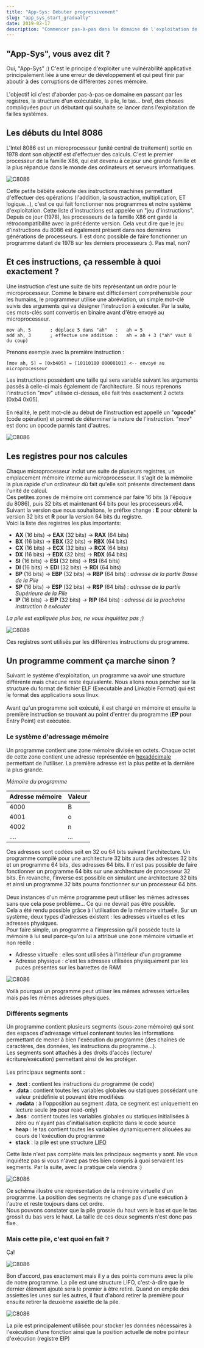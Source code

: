 ```yaml
---
title: "App-Sys: Débuter progressivement"
slug: "app_sys_start_gradually"
date: 2019-02-17
description: "Commencer pas-à-pas dans le domaine de l'exploitation de failles applicatives systèmes."
---
```


## "App-Sys", vous avez dit ?
Oui, "App-Sys" :) C'est le principe d'exploiter une vulnérabilité applicative principalement liée à une erreur de développement et qui peut finir par aboutir à des corruptions de différentes zones mémoire.
\
\
L'objectif ici c'est d'aborder pas-à-pas ce domaine en passant par les registres, la structure d'un exécutable, la pile, le tas... bref, des choses compliquées pour un débutant qui souhaite se lancer dans l'exploitation de failles systèmes.

## Les débuts du Intel 8086

L'Intel 8086 est un microprocesseur (unité central de traitement) sortie en 1978 dont son objectif est d'effectuer des calculs. C'est le premier processeur de la famille X86, qui est devenu à ce jour une grande famille et la plus répandue dans le monde des ordinateurs et serveurs informatiques.

![C8086](/img/Intel_C8086.jpg)

Cette petite bébête exécute des instructions machines permettant d'effectuer des opérations (l'addition, la soustraction, multiplication, ET logique...), c'est ce qui fait fonctionner nos programmes et notre système d'exploitation. Cette liste d'instructions est appelée un "jeu d'instructions".\
Depuis ce jour (1978), les processeurs de la famille X86 ont gardé la rétrocompatibilité avec la précédente version. Cela veut dire que le jeu d'instructions du 8086 est également présent dans nos dernières générations de processeurs. Il est donc possible de faire fonctionner un programme datant de 1978 sur les derniers processeurs :). Pas mal, non?

## Et ces instructions, ça ressemble à quoi exactement ?

Une instruction c'est une suite de bits représentant un ordre pour le microprocesseur. Comme le binaire est difficilement compréhensible pour les humains, le programmeur utilise une abréviation, un simple mot-clé suivis des arguments qui va désigner l'instruction à exécuter. Par la suite, ces mots-clés sont convertis en binaire avant d'être envoyé au microprocesseur.

```
mov ah, 5		; déplace 5 dans "ah" 	: 	ah = 5
add ah, 3		; effectue une addition : 	ah = ah + 3 ("ah" vaut 8 du coup)
```

Prenons exemple avec la première instruction :

```
[mov ah, 5] = [0xb405] = [10110100 00000101] <-- envoyé au microprocesseur
```

Les instructions possèdent une taille qui sera variable suivant les arguments passés à celle-ci mais également de l'architecture. Si nous reprenons l'instruction "mov" utilisée ci-dessus, elle fait très exactement 2 octets (0xb4 0x05).\
\
En réalité, le petit mot-clé au début de l'instruction est appellé un "**opcode**" (code opération) et permet de déterminer la nature de l'instruction. "mov" est donc un opcode parmis tant d'autres.

![C8086](/img/instruction.jpg)

## Les registres pour nos calcules

Chaque microprocesseur inclut une suite de plusieurs registres, un emplacement mémoire interne au microprocesseur. Il s'agit de la mémoire la plus rapide d'un ordinateur dû fait qu'elle soit présente directement dans l'unité de calcul.\
Ces petites zones de mémoire ont commencé par faire 16 bits (à l'époque du 8086), puis 32 bits et maintenant 64 bits pour les processeurs x64.\
Suivant la version que nous souhaitons, le préfixe change : **E** pour obtenir la version 32 bits et **R** pour la version 64 bits du registre.\
Voici la liste des registres les plus importants:

 - **AX** (16 bits) -> **EAX** (32 bits) -> **RAX** (64 bits)
 - **BX** (16 bits) -> **EBX** (32 bits) -> **RBX** (64 bits)
 - **CX** (16 bits) -> **ECX** (32 bits) -> **RCX** (64 bits)
 - **DX** (16 bits) -> **EDX** (32 bits) -> **RDX** (64 bits)
 - **SI** (16 bits) -> **ESI** (32 bits) -> **RSI** (64 bits)
 - **DI** (16 bits) -> **EDI** (32 bits) -> **RDI** (64 bits)
 - **BP** (16 bits) -> **EBP** (32 bits) -> **RBP** (64 bits) : *adresse de la partie Basse de la Pile*
 - **SP** (16 bits) -> **ESP** (32 bits) -> **RSP** (64 bits) : *adresse de la partie Supérieure de la Pile*
 - **IP** (16 bits) -> **EIP** (32 bits) -> **RIP** (64 bits) : *adresse de la prochaine instruction à exécuter*

*La pile est expliquée plus bas, ne vous inquiétez pas ;)*

![C8086](/img/register.jpg)

Ces registres sont utilisés par les différentes instructions du programme.

## Un programme comment ça marche sinon ?

Suivant le système d'exploitation, un programme va avoir une structure différente mais chacune reste équivalente. Nous allons nous pencher sur la structure du format de fichier ELF (Executable and Linkable Format) qui est le format des applications sous linux.
\
\
Avant qu'un programme soit exécuté, il est chargé en mémoire et ensuite la première instruction se trouvant au point d'entrer du programme (**EP** pour Entry Point) est exécutée.

### Le système d'adressage mémoire

Un programme contient une zone mémoire divisée en octets. Chaque octet de cette zone contient une adresse représentée en [hexadécimale](https://fr.wikipedia.org/wiki/Syst%C3%A8me_hexad%C3%A9cimal) permettant de l'utiliser. La première adresse est la plus petite et la dernière la plus grande.

*Mémoire du programme*

| Adresse mémoire | Valeur |
|-----------------|--------|
| 4000            | B      |
| 4001            | o      |
| 4002            | n      |
| ....            | ...    |

Ces adresses sont codées soit en 32 ou 64 bits suivant l'architecture. Un programme compilé pour une architecture 32 bits aura des adresses 32 bits et un programme 64 bits, des adresses 64 bits. Il n'est pas possible de faire fonctionner un programme 64 bits sur une architecture de processeur 32 bits. En revanche, l'inverse est possible en simulant une architecture 32 bits et ainsi un programme 32 bits pourra fonctionner sur un processeur 64 bits.
\
\
Deux instances d'un même programme peut utiliser les mêmes adresses sans que cela pose problème... Ce qui ne devrait pas être possible.\
Cela a été rendu possible grâce à l'utilisation de la mémoire virtuelle. Sur un système, deux types d'adresses existent : les adresses virtuelles et les adresses physiques.\
Pour faire simple, un programme a l'impression qu'il possède toute la mémoire à lui seul parce-qu'on lui a attribué une zone mémoire virtuelle et non réelle :

 - Adresse virtuelle : elles sont utilisées à l'intérieur d'un programme
 - Adresse physique : c'est les adresses utilisées physiquement par les puces présentes sur les barrettes de RAM

![C8086](/img/virtual_memory.jpg)

Voilà pourquoi un programme peut utiliser les mêmes adresses virtuelles mais pas les mêmes adresses physiques.

### Différents segments

Un programme contient plusieurs segments (sous-zone mémoire) qui sont des espaces d'adressage virtuel contenant toutes les informations permettant de mener à bien l'exécution du programme (des chaînes de caractères, des données, les instructions du programme...).\
Les segments sont attachés à des droits d'accès (lecture/écriture/exécution) permettant ainsi de les protéger.\
\
Les principaux segments sont :

- **.text** : contient les instructions du programme (le code)
- **.data** : contient toutes les variables globales ou statiques possédant une valeur prédéfinie et pouvant être modifiées
- **.rodata** : à l'opposition au segment .data, ce segment est uniquement en lecture seule (**ro** pour read-only)
- **.bss** : contient toutes les variables globales ou statiques initialisées à zéro ou n'ayant pas d'initialisation explicite dans le code source
- **heap** : le tas contient toutes les variables dynamiquement allouées au cours de l'exécution du programme
- **stack** : la pile est une structure [LIFO](https://fr.wikipedia.org/wiki/Last_in,_first_out)

Cette liste n'est pas complète mais les principaux segments y sont. Ne vous inquiétez pas si vous n'avez pas très bien compris à quoi servaient les segments. Par la suite, avec la pratique cela viendra :)

![C8086](/img/segments.jpg)

Ce schéma illustre une représentation de la mémoire virtuelle d'un programme. La position des segments ne change pas d'une exécution à l'autre et reste toujours dans cet ordre.\
Nous pouvons constater que la pile grossie du haut vers le bas et que le tas grossit du bas vers le haut. La taille de ces deux segments n'est donc pas fixe.

### Mais cette pile, c'est quoi en fait ?

Ça!

![C8086](/img/stack_1.jpg)

Bon d'accord, pas exactement mais il y a des points communs avec la pile de notre programme. La pile est une structure LIFO, c'est-à-dire que le dernier élément ajouté sera le premier à être retiré. Quand on empile des assiettes les unes sur les autres, il faut d'abord retirer la première pour ensuite retirer la deuxième assiette de la pile.

![C8086](/img/stack_2.jpg)

La pile est principalement utilisée pour stocker les données nécessaires à l'exécution d'une fonction ainsi que la position actuelle de notre pointeur d'exécution (registre EIP) 